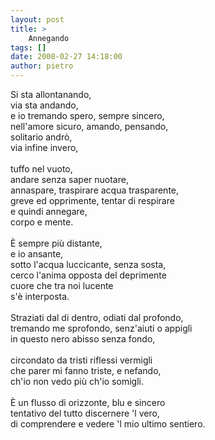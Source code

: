 ```yaml
---
layout: post
title: >
    Annegando
tags: []
date: 2008-02-27 14:18:00
author: pietro
---
```

Si sta allontanando,<br/>via sta andando,<br/>e io tremando spero, sempre sincero,<br/>nell'amore sicuro, amando, pensando,<br/>solitario andrò,<br/>via infine invero,<br/><br/>tuffo nel vuoto,<br/>andare senza saper nuotare,<br/>annaspare, traspirare acqua trasparente,<br/>greve ed opprimente, tentar di respirare<br/>e quindi annegare,<br/>corpo e mente.<br/><br/>È sempre più distante,<br/>e io ansante,<br/>sotto l'acqua luccicante, senza sosta,<br/>cerco l'anima opposta del deprimente<br/>cuore che tra noi lucente<br/>s'è interposta.<br/><br/>Straziati dal di dentro, odiati dal profondo,<br/>tremando me sprofondo, senz'aiuti o appigli<br/>in questo nero abisso senza fondo,<br/><br/>circondato da tristi riflessi vermigli<br/>che parer mi fanno triste, e nefando,<br/>ch'io non vedo più ch'io somigli.<br/><br/>È un flusso di orizzonte, blu e sincero<br/>tentativo del tutto discernere 'l vero,<br/>di comprendere e vedere 'l mio ultimo sentiero.
